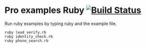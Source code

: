 # Pro examples Ruby [![Build Status](https://travis-ci.org/whitepages/pro-examples-ruby.svg?branch=master)](https://travis-ci.org/whitepages/pro-examples-ruby)

Run ruby examples by typing ruby and the example file.

```shell
ruby lead_verify.rb
ruby identity_check.rb
ruby phone_search.rb
```
